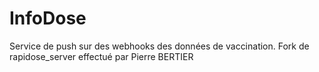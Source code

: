 # InfoDose
Service de push sur des webhooks des données de vaccination.
Fork de rapidose_server effectué par Pierre BERTIER

